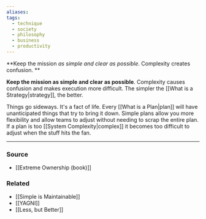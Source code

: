 ```yaml
---
aliases: 
tags:
  - technique
  - society
  - philosophy
  - business
  - productivity
---
```

**Keep the mission *as simple and clear as possible*. Complexity creates confusion. **

**Keep the mission as simple and clear as possible**. Complexity causes confusion and makes execution more difficult. The simpler the [[What is a Strategy|strategy]], the better.

Things go sideways. It's a fact of life. Every [[What is a Plan|plan]] will have unanticipated things that try to bring it down. Simple plans allow you more flexibility and allow teams to adjust without needing to scrap the entire plan. If a plan is too [[System Complexity|complex]] it becomes too difficult to adjust when the stuff hits the fan.

---

### Source
- [[Extreme Ownership (book)]]

### Related
- [[Simple is Maintainable]]
- [[YAGNI]] 
- [[Less, but Better]]